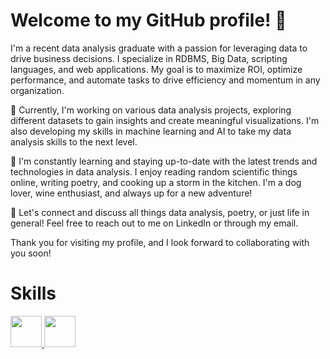 <h1>Welcome to my GitHub profile! 👋</h1>

I'm a recent data analysis graduate with a passion for leveraging data to drive business decisions. I specialize in RDBMS, Big Data, scripting languages, and web applications. My goal is to maximize ROI, optimize performance, and automate tasks to drive efficiency and momentum in any organization.

🔭 Currently, I'm working on various data analysis projects, exploring different datasets to gain insights and create meaningful visualizations. I'm also developing my skills in machine learning and AI to take my data analysis skills to the next level.

🌱 I'm constantly learning and staying up-to-date with the latest trends and technologies in data analysis. I enjoy reading random scientific things online, writing poetry, and cooking up a storm in the kitchen. I'm a dog lover, wine enthusiast, and always up for a new adventure!

💬 Let's connect and discuss all things data analysis, poetry, or just life in general! Feel free to reach out to me on LinkedIn or through my email.

Thank you for visiting my profile, and I look forward to collaborating with you soon!

<h1>Skills</h1>
<a href="https://developer.mozilla.org/en-US/docs/Web/CSS"> <img style="height:50px; width:50px" src = "https://github.com/Harini2611/Images/blob/main/CSS.webp"> </a>
<a href="[https://developer.mozilla.org/en-US/docs/Web/CSS](https://support.microsoft.com/en-us/excel)"> <img style="height:50px; width:50px" src = "https://github.com/Harini2611/Images/blob/main/Excel.png"> </a>
